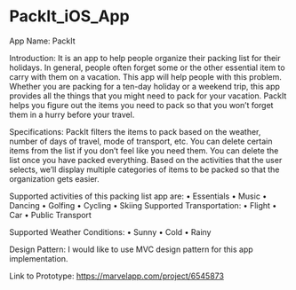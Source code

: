 # PackIt_iOS_App

App Name: PackIt


Introduction:
It is an app to help people organize their packing list for their holidays. In general, people often forget some or the other essential item to carry with them on a vacation.  This app will help people with this problem. Whether you are packing for a ten-day holiday or a weekend trip, this app provides all the things that you might need to pack for your vacation. PackIt helps you figure out the items you need to pack so that you won’t forget them in a hurry before your travel. 


Specifications:
PackIt filters the items to pack based on the weather, number of days of travel, mode of transport, etc. You can delete certain items from the list if you don’t feel like you need them. You can delete the list once you have packed everything. Based on the activities that the user selects, we’ll display multiple categories of items to be packed so that the organization gets easier.


Supported activities of this packing list app are:
•	Essentials
•	Music
•	Dancing
•	Golfing
•	Cycling
•	Skiing
Supported Transportation:
•	Flight
•	Car
•	Public Transport


Supported Weather Conditions:
•	Sunny
•	Cold
•	Rainy


Design Pattern:
I would like to use MVC design pattern for this app implementation.

Link to Prototype:
https://marvelapp.com/project/6545873


